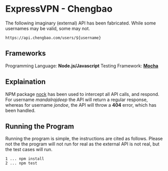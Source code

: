 # ExpressVPN - Chengbao

The following imaginary (external) API has been fabricated. While some usernames may be valid, some may not.
```
https://api.chengbao.com/users/${username}
```

## Frameworks
Programming Language: **Node.js/Javascript**
Testing Framework: **[Mocha](https://www.npmjs.com/package/mocha)**

## Explaination

NPM package [nock](https://www.npmjs.com/package/nock#how-does-it-work) has been used to intercept all API calls, and respond. For username *mandalrajdeep* the API will return a regular response, whereas for username *jondoe*, the API will throw a **404** error, which has been handled. 

## Running the Program
Running the program is simple, the instructions are cited as follows. Please not the the program will not run for real as the external API is not real, but the test cases will run.

```
1 ... npm install
2 ... npm test
```
